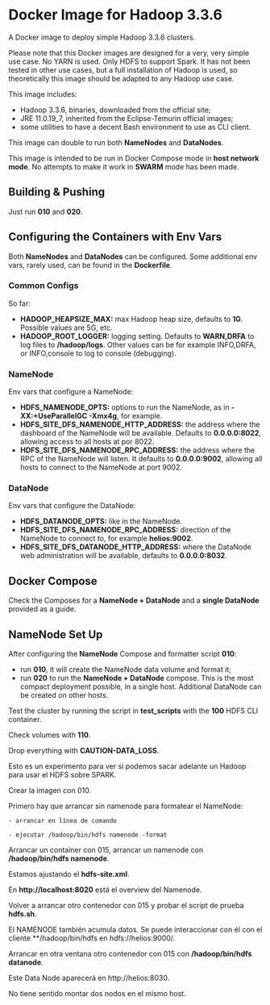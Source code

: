 # Docker Image for Hadoop 3.3.6

A Docker image to deploy simple Hadoop 3.3.6 clusters.

Please note that this Docker images are designed for a very, very simple use case. No YARN is used. Only HDFS to support Spark. It has not been tested in other use cases, but a full installation of Hadoop is used, so theoretically this image should be adapted to any Hadoop use case.

This image includes:

- Hadoop 3.3.6, binaries, downloaded from the official site;
- JRE 11.0.19_7, inherited from the Eclipse-Temurin official images;
- some utilities to have a decent Bash environment to use as CLI client.

This image can double to run both **NameNodes** and **DataNodes**.

This image is intended to be run in Docker Compose mode in **host network mode**. No attempts to make it work in **SWARM** mode has been made.


## Building & Pushing

Just run **010** and **020**.


## Configuring the Containers with Env Vars

Both **NameNodes** and **DataNodes** can be configured. Some additional env vars, rarely used, can be found in the **Dockerfile**.


### Common Configs

So far:

- **HADOOP_HEAPSIZE_MAX:** max Hadoop heap size, defaults to **1G**. Possible values are 5G, etc.
- **HADOOP_ROOT_LOGGER:** logging setting. Defaults to **WARN,DRFA** to log files to **/hadoop/logs**. Other values can be for example INFO,DRFA, or INFO,console to log to console (debugging).


### NameNode

Env vars that configure a NameNode:

- **HDFS_NAMENODE_OPTS:** options to run the NameNode, as in **-XX:+UseParallelGC -Xmx4g**, for example.
- **HDFS_SITE_DFS_NAMENODE_HTTP_ADDRESS:** the address where the dashboard of the NameNode will be available. Defaults to **0.0.0.0:8022**, allowing access to all hosts at por 8022.
- **HDFS_SITE_DFS_NAMENODE_RPC_ADDRESS:** the address where the RPC of the NameNode will listen. It defaults to **0.0.0.0:9002**, allowing all hosts to connect to the NameNode at port 9002.


### DataNode

Env vars that configure the DataNode:

- **HDFS_DATANODE_OPTS:** like in the NameNode.
- **HDFS_SITE_DFS_NAMENODE_RPC_ADDRESS:** direction of the NameNode to connect to, for example **helios:9002**.
- **HDFS_SITE_DFS_DATANODE_HTTP_ADDRESS:** where the DataNode web administration will be available, defaults to **0.0.0.0:8032**.


## Docker Compose

Check the Composes for a **NameNode + DataNode** and a **single DataNode** provided as a guide.


## NameNode Set Up

After configuring the **NameNode** Compose and formatter script **010**:

- run **010**, it will create the NameNode data volume and format it;
- run **020** to run the **NameNode + DataNode** compose. This is the most compact deployment possible, in a single host. Additional DataNode can be created on other hosts.

Test the cluster by running the script in **test_scripts** with the **100** HDFS CLI container.

Check volumes with **110**.

Drop everything with **CAUTION-DATA_LOSS**.


















Esto es un experimento para ver si podemos sacar adelante un Hadoop para usar el HDFS sobre SPARK.

Crear la imagen con 010.

Primero hay que arrancar sin namenode para formatear el NameNode:

    - arrancar en línea de comando

    - ejecutar /hadoop/bin/hdfs namenode -format

Arrancar un container con 015, arrancar un namenode con **/hadoop/bin/hdfs namenode**.

Estamos ajustando el **hdfs-site.xml**.

En **http://localhost:8020** está el overview del Namenode.

Volver a arrancar otro contenedor con 015 y probar el script de prueba **hdfs.sh**.

El NAMENODE también acumula datos. Se puede interaccionar con él con el cliente **/hadoop/bin/hdfs en hdfs://helios:9000/.

Arrancar en otra ventana otro contenedor con 015 con **/hadoop/bin/hdfs datanode**.

Este Data Node aparecerá en http://helios:8030.

No tiene sentido montar dos nodos en el mismo host.
